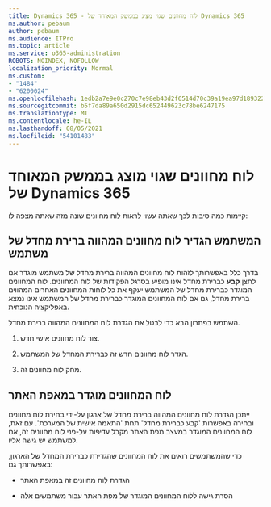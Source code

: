 ```yaml
---
title: Dynamics 365 - לוח מחוונים שגוי מציג בממשק המאוחד של Dynamics 365
ms.author: pebaum
author: pebaum
ms.audience: ITPro
ms.topic: article
ms.service: o365-administration
ROBOTS: NOINDEX, NOFOLLOW
localization_priority: Normal
ms.custom:
- "1484"
- "6200024"
ms.openlocfilehash: 1edb2a7e9e0c270c7e98eb43d2f6514d70c39a19ea97d189322ca387b6842a18
ms.sourcegitcommit: b5f7da89a650d2915dc652449623c78be6247175
ms.translationtype: MT
ms.contentlocale: he-IL
ms.lasthandoff: 08/05/2021
ms.locfileid: "54101483"
---
```

# <a name="wrong-dashboard-shows-in-dynamics-365-unified-interface"></a>לוח מחוונים שגוי מוצג בממשק המאוחד של Dynamics 365

קיימות כמה סיבות לכך שאתה עשוי לראות לוח מחוונים שונה מזה שאתה מצפה לו:

## <a name="the-user-has-set-a-user-default-dashboard"></a>המשתמש הגדיר לוח מחוונים המהווה ברירת מחדל של משתמש 

בדרך כלל באפשרותך לזהות לוח מחוונים המהווה ברירת מחדל של משתמש מוגדר אם לחצן **קבע** כברירת מחדל אינו מופיע בסרגל הפקודות של לוח המחוונים. לוח המחוונים המוגדר כברירת מחדל של המשתמש יעקף את כל לוחות המחוונים האחרים המהווים ברירת מחדל, גם אם לוח המחוונים המוגדר כברירת מחדל של המשתמש אינו נמצא באפליקציה הנוכחית.

השתמש בפתרון הבא כדי לבטל את הגדרת לוח המחוונים המהווה ברירת מחדל.

1. צור לוח מחוונים אישי חדש.

2. הגדר לוח מחוונים חדש זה כברירת המחדל של המשתמש.

3. מחק לוח מחוונים זה.

## <a name="the-dashboard-is-set-in-the-sitemap"></a>לוח המחוונים מוגדר במאפת האתר

ייתכן הגדרת לוח מחוונים המהווה ברירת מחדל של ארגון על-ידי בחירת לוח מחוונים ובחירה באפשרות 'קבע כברירת מחדל' תחת 'התאמה אישית של המערכת'. עם זאת, לוח המחוונים המוגדר במעצב מפת האתר מקבל עדיפות על-פני לוח מחוונים זה, אם למשתמש יש גישה אליו.

כדי שהמשתמשים רואים את לוח המחוונים שהגדירת כברירת המחדל של הארגון, באפשרותך גם:

* הגדרת לוח מחוונים זה במאפת האתר

* הסרת גישה ללוח המחוונים המוגדר של מפת האתר עבור משתמשים אלה
